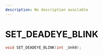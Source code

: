 ```yaml
---
description: No description available 
---
```


# SET_DEADEYE_BLINK

```cpp
void SET_DEADEYE_BLINK(int _Unk0);
```